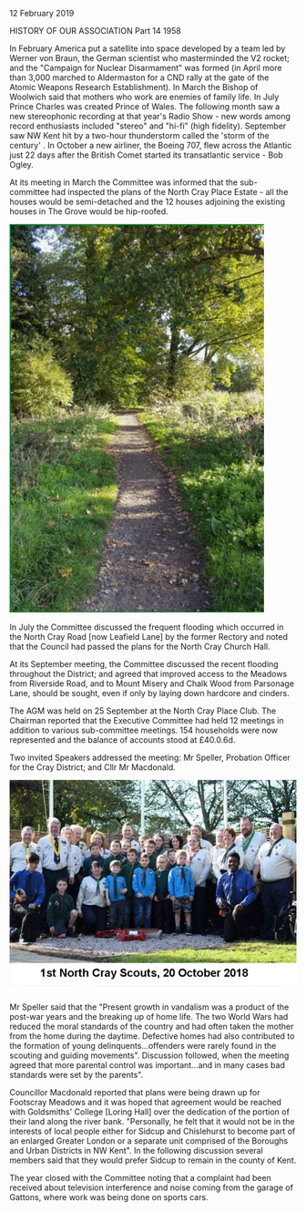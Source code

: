 12 February 2019

HISTORY OF OUR ASSOCIATION Part 14 1958

In February America put a satellite into space developed by a team led by Werner von Braun, the German scientist who masterminded the V2 rocket; and the "Campaign for Nuclear Disarmament" was formed (in April more than 3,000 marched to Aldermaston for a CND rally at the gate of the Atomic Weapons Research Establishment). In March the Bishop of Woolwich said that mothers who work are enemies of family life. In July Prince Charles was created Prince of Wales. The following month saw a new stereophonic recording at that year's Radio Show - new words among record enthusiasts included "stereo" and "hi-fi" (high fidelity). September saw NW Kent hit by a two-hour thunderstorm called the 'storm of the century' . In October a new airliner, the Boeing 707, flew across the Atlantic just 22 days after the British Comet started its transatlantic service - Bob Ogley.

At its meeting in March the Committee was informed that the sub-committee had inspected the plans of the North Cray Place Estate - all the houses would be semi-detached and the 12 houses adjoining the existing houses in The Grove would be hip-roofed.[](http://www.northcrayresidents.org.uk/posters/poster247.pdf)

![Image](images/nm0702_1.gif)

In July the Committee discussed the frequent flooding which occurred in the North Cray Road [now Leafield Lane] by the former Rectory and noted that the Council had passed the plans for the North Cray Church Hall.

At its September meeting, the Committee discussed the recent flooding throughout the District; and agreed that improved access to the Meadows from Riverside Road, and to Mount Misery and Chalk Wood from Parsonage Lane, should be sought, even if only by laying down hardcore and cinders.

The AGM was held on 25 September at the North Cray Place Club. The Chairman reported that the Executive Committee had held 12 meetings in addition to various sub-committee meetings. 154 households were now represented and the balance of accounts stood at £40.0.6d.

Two invited Speakers addressed the meeting: Mr Speller, Probation Officer for the Cray District; and Cllr Mr Macdonald.[](http://www.northcrayresidents.org.uk/posters/poster246.pdf)

![Image](images/nm0702_2.gif)

Mr Speller said that the "Present growth in vandalism was a product of the post-war years and the breaking up of home life. The two World Wars had reduced the moral standards of the country and had often taken the mother from the home during the daytime. Defective homes had also contributed to the formation of young delinquents...offenders were rarely found in the scouting and guiding movements". Discussion followed, when the meeting agreed that more parental control was important...and in many cases bad standards were set by the parents".

Councillor Macdonald reported that plans were being drawn up for Footscray Meadows and it was hoped that agreement would be reached with Goldsmiths' College [Loring Hall] over the dedication of the portion of their land along the river bank. "Personally, he felt that it would not be in the interests of local people either for Sidcup and Chislehurst to become part of an enlarged Greater London or a separate unit comprised of the Boroughs and Urban Districts in NW Kent". In the following discussion several members said that they would prefer Sidcup to remain in the county of Kent.

The year closed with the Committee noting that a complaint had been received about television interference and noise coming from the garage of Gattons, where work was being done on sports cars.
